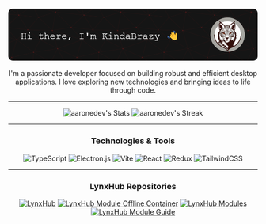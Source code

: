 <div align="center">

![Header](./resources/HeaderImage.png)

I'm a passionate developer focused on building robust and efficient desktop applications. I love exploring new
technologies
and bringing ideas to life through code.

</div>

---


<div>
  <p align="center">
    <img src="https://github-readme-stats.vercel.app/api?username=KindaBrazy&hide=prs,contribs&show=discussions_started&show_icons=true&theme=midnight-purple&hide_border=true&title_color=AA00FF" alt="aaronedev's Stats" height="165">
    <img src="https://github-readme-stats.vercel.app/api/top-langs/?username=KindaBrazy&theme=midnight-purple&layout=compact&hide_border=true&title_color=AA00FF" alt="aaronedev's Streak" height="165">
  </p>
</div>

---

<div align="center">

### Technologies & Tools

![TypeScript](https://img.shields.io/badge/typescript-%23007ACC.svg?style=for-the-badge&logo=typescript&logoColor=white)
![Electron.js](https://img.shields.io/badge/Electron-191970?style=for-the-badge&logo=Electron&logoColor=white)
![Vite](https://img.shields.io/badge/vite-%23646CFF.svg?style=for-the-badge&logo=vite&logoColor=white)
![React](https://img.shields.io/badge/react-%2320232a.svg?style=for-the-badge&logo=react&logoColor=%2361DAFB)
![Redux](https://img.shields.io/badge/redux-%23593d88.svg?style=for-the-badge&logo=redux&logoColor=white)
![TailwindCSS](https://img.shields.io/badge/tailwindcss-%2338B2AC.svg?style=for-the-badge&logo=tailwind-css&logoColor=white)

</div>

---

<div align="center">

### LynxHub Repositories

[![LynxHub](https://github-readme-stats.vercel.app/api/pin/?username=KindaBrazy&repo=LynxHub&theme=github_dark&hide_border=true&title_color=0050EF&bg_color=212121)](https://github.com/KindaBrazy/LynxHub)
[![LynxHub Module Offline Container](https://github-readme-stats.vercel.app/api/pin/?username=KindaBrazy&repo=LynxHub-Module-Offline-Container&theme=github_dark&hide_border=true&title_color=0050EF&bg_color=212121)](https://github.com/KindaBrazy/LynxHub-Module-Offline-Container)
[![LynxHub Modules](https://github-readme-stats.vercel.app/api/pin/?username=KindaBrazy&repo=LynxHub-Modules&theme=github_dark&hide_border=true&title_color=0050EF&bg_color=212121)](https://github.com/KindaBrazy/LynxHub-Modules)
[![LynxHub Module Guide](https://github-readme-stats.vercel.app/api/pin/?username=KindaBrazy&repo=LynxHub-Module-Guide&theme=github_dark&hide_border=true&title_color=0050EF&bg_color=212121)](https://github.com/KindaBrazy/LynxHub-Module-Guide)

</div>